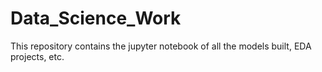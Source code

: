 # Data_Science_Work
This repository contains the jupyter notebook of all the models built, EDA projects, etc.
